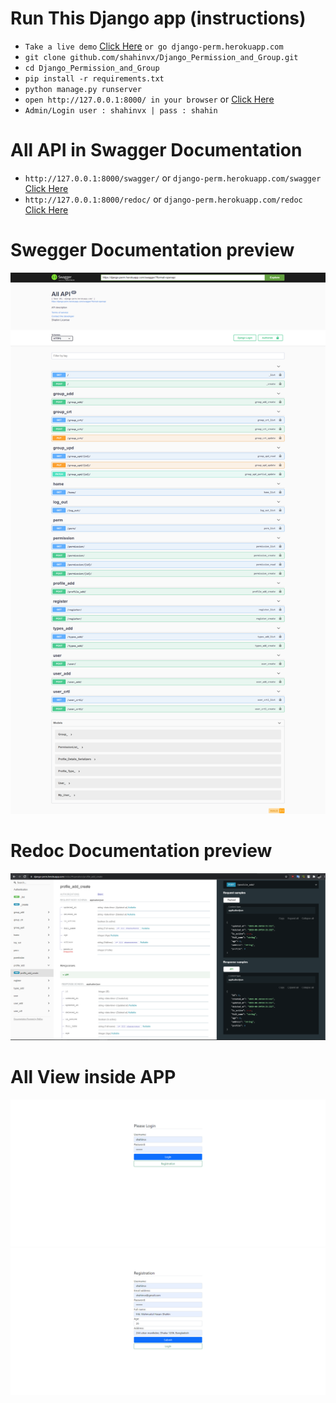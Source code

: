 # Run This Django app (instructions)

- `Take a live demo`  [Click Here](https://django-perm.herokuapp.com/ "Heroku APP Demo") `or go django-perm.herokuapp.com`
- `git clone github.com/shahinvx/Django_Permission_and_Group.git`
- `cd Django_Permission_and_Group`
- `pip install -r requirements.txt`
- `python manage.py runserver`
- `open http://127.0.0.1:8000/ in your browser` or [Click Here](https://django-perm.herokuapp.com/ "Heroku APP Demo")
- `Admin/Login user : shahinvx | pass : shahin `

# All API in Swagger Documentation

- `http://127.0.0.1:8000/swagger/` or `django-perm.herokuapp.com/swagger` [Click Here](https://django-perm.herokuapp.com/swagger "Swagger API DOC")
- `http://127.0.0.1:8000/redoc/` or `django-perm.herokuapp.com/redoc` [Click Here](https://django-perm.herokuapp.com/redoc "Redoc API DOC")

# Swegger Documentation preview

![Swegger Documentation](/Screen_Doc/all_api.png)

# Redoc Documentation preview

![Redoc Documentation](/Screen_Doc/redoc_2.PNG)

# All View inside APP

<img src="/Screen_Doc/login.png" width="510" height="235"> <img src="/Screen_Doc/register.png" width="510" height="235">

